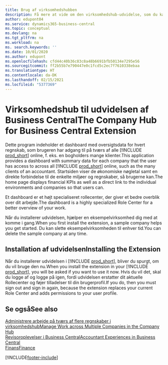 ```yaml
---
title: Brug af virksomhedshubben
description: Få mere at vide om den virksomhedshub-udvidelse, som du kan bruge til at styre dit arbejde på tværs af flere virksomheder i Business Central.
author: edupont04
ms.service: dynamics365-business-central
ms.topic: conceptual
ms.devlang: na
ms.tgt_pltfrm: na
ms.workload: na
ms. search.keywords: ''
ms.date: 10/01/2020
ms.author: edupont
ms.openlocfilehash: cfd44c40b36c83c8a48b6691bfb50134e7295e56
ms.sourcegitcommit: ff2b55b7e790447e0c1fcd5c2ec7f7610338ebaa
ms.translationtype: HT
ms.contentlocale: da-DK
ms.lasthandoff: 02/15/2021
ms.locfileid: "5377369"
---
```

# <a name="the-company-hub-for-business-central-extension"></a><span data-ttu-id="f76c6-103">Virksomhedshub til udvidelsen af Business Central</span><span class="sxs-lookup"><span data-stu-id="f76c6-103">The Company Hub for Business Central Extension</span></span>

<span data-ttu-id="f76c6-104">Dette program indeholder et dashboard med oversigtsdata for hvert regnskab, som brugeren har adgang til på tværs af alle [!INCLUDE [prod_short](includes/prod_short.md)] online, f. eks. en bogholders mange klienter.</span><span class="sxs-lookup"><span data-stu-id="f76c6-104">This application provides a dashboard with summary data for each company that the user has access to across all [!INCLUDE [prod_short](includes/prod_short.md)] online, such as the many clients of an accountant.</span></span> <span data-ttu-id="f76c6-105">Startsiden viser de økonomiske nøgletal samt en direkte forbindelse til de enkelte miljøer og regnskaber, så brugerne kan.</span><span class="sxs-lookup"><span data-stu-id="f76c6-105">The home page displays financial KPIs as well as a direct link to the individual environments and companies so that users can.</span></span>

<span data-ttu-id="f76c6-106">Et dashboard er et højt specialiseret rollecenter, der giver et bedre overblik over dit arbejde.</span><span class="sxs-lookup"><span data-stu-id="f76c6-106">The dashboard is a highly specialized Role Center for a better overview of your work.</span></span>

<span data-ttu-id="f76c6-107">Når du installerer udvidelsen, hjælper en eksempelvirksomhed dig med at komme i gang.</span><span class="sxs-lookup"><span data-stu-id="f76c6-107">When you first install the extension, a sample company helps you get started.</span></span> <span data-ttu-id="f76c6-108">Du kan slette eksempelvirksomheden til enhver tid.</span><span class="sxs-lookup"><span data-stu-id="f76c6-108">You can delete the sample company at any time.</span></span>

## <a name="installing-the-extension"></a><span data-ttu-id="f76c6-109">Installation af udvidelsen</span><span class="sxs-lookup"><span data-stu-id="f76c6-109">Installing the Extension</span></span>

<span data-ttu-id="f76c6-110">Når du installerer udvidelsen i [!INCLUDE [prod_short](includes/prod_short.md)], bliver du spurgt, om du vil bruge den nu.</span><span class="sxs-lookup"><span data-stu-id="f76c6-110">When you install the extension in your [!INCLUDE [prod_short](includes/prod_short.md)], you will be asked if you want to use it now.</span></span> <span data-ttu-id="f76c6-111">Hvis du vil det, skal du logge af og logge på igen, fordi udvidelsen erstatter dit aktuelle Rollecenter og føjer tilladelser til din brugerprofil.</span><span class="sxs-lookup"><span data-stu-id="f76c6-111">If you do, then you must sign out and sign in again, because the extension replaces your current Role Center and adds permissions to your user profile.</span></span>

## <a name="see-also"></a><span data-ttu-id="f76c6-112">Se også</span><span class="sxs-lookup"><span data-stu-id="f76c6-112">See also</span></span>

[<span data-ttu-id="f76c6-113">Administrere arbejde på tværs af flere regnskaber i virksomhedshub</span><span class="sxs-lookup"><span data-stu-id="f76c6-113">Manage Work across Multiple Companies in the Company Hub</span></span>](company-hub.md)  
[<span data-ttu-id="f76c6-114">Revisoroplevelser i Business Central</span><span class="sxs-lookup"><span data-stu-id="f76c6-114">Accountant Experiences in Business Central </span></span>](finance-accounting.md)  
[<span data-ttu-id="f76c6-115">Finans</span><span class="sxs-lookup"><span data-stu-id="f76c6-115">Finance</span></span>](finance.md)  


[!INCLUDE[footer-include](includes/footer-banner.md)]